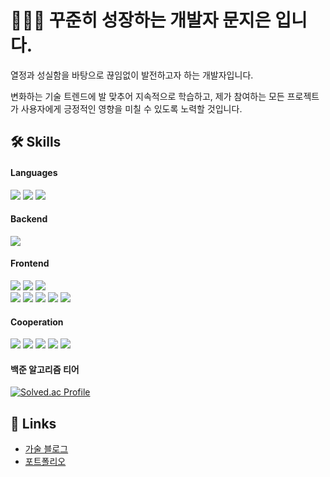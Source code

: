 <!--
**mjieun0956/mjieun0956** is a ✨ _special_ ✨ repository because its `README.md` (this file) appears on your GitHub profile.

Here are some ideas to get you started:

- 🔭 I’m currently working on ...
- 🌱 I’m currently learning ...
- 👯 I’m looking to collaborate on ...
- 🤔 I’m looking for help with ...
- 💬 Ask me about ...
- 📫 How to reach me: ...
- 😄 Pronouns: ...
- ⚡ Fun fact: ...
-->

# 🙋🏻‍♀️ 꾸준히 성장하는 개발자 문지은 입니다. 

열정과 성실함을 바탕으로 끊임없이 발전하고자 하는 개발자입니다. 

변화하는 기술 트렌드에 발 맞추어 지속적으로 학습하고, 제가 참여하는 모든 프로젝트가 사용자에게 긍정적인 영향을 미칠 수 있도록 노력할 것입니다.

## 🛠️ Skills
#### Languages
<div>
<img src="https://img.shields.io/badge/python-3776AB?style=for-the-badge&logo=python&logoColor=white">
<img src="https://img.shields.io/badge/javascript-F7DF1E?style=for-the-badge&logo=javascript&logoColor=black">
<img src="https://img.shields.io/badge/typescript-3178C6?style=for-the-badge&logo=typescript&logoColor=white">
</div>

#### Backend
<div>
<img src="https://img.shields.io/badge/django-092E20?style=for-the-badge&logo=django&logoColor=white">
</div>

#### Frontend
<div>
<img src="https://img.shields.io/badge/react-61DAFB?style=for-the-badge&logo=react&logoColor=black"> 
<img src="https://img.shields.io/badge/vue.js-4FC08D?style=for-the-badge&logo=vue.js&logoColor=white"> 
<img src="https://img.shields.io/badge/next.js-000000?style=for-the-badge&logo=nextdotjs&logoColor=white">
</div>
<div>
<img src="https://img.shields.io/badge/ReactQuery-FF4154?style=for-the-badge&logo=ReactQuery&logoColor=white">
<img src="https://img.shields.io/badge/Storybook-FF4785?style=for-the-badge&logo=Storybook&logoColor=white">
<img src="https://img.shields.io/badge/TAILWIND-06B6D4?style=for-the-badge&logo=tailwindcss&logoColor=white">
<img src="https://img.shields.io/badge/ZUSTAND-ECB63F?style=for-the-badge&logoColor=white">
<img src="https://img.shields.io/badge/SCSS-CC6699?style=for-the-badge&logo=sass&logoColor=white">
</div>

#### Cooperation
<div>
<img src="https://img.shields.io/badge/github-181717?style=for-the-badge&logo=github&logoColor=white">
<img src="https://img.shields.io/badge/git-F05032?style=for-the-badge&logo=git&logoColor=white">
<img src="https://img.shields.io/badge/JIRA-0052CC?style=for-the-badge&logo=jira&logoColor=white">
<img src="https://img.shields.io/badge/GITLAB-FC6D26?style=for-the-badge&logo=gitlab&logoColor=white">
<img src="https://img.shields.io/badge/NOTION-000000?style=for-the-badge&logo=notion&logoColor=white">
</div>

#### 백준 알고리즘 티어
<div>
  
<!--![Anurag's GitHub stats](https://github-readme-stats.vercel.app/api?username=mjieun0956&show_icons=true&theme=radical)-->

[![Solved.ac Profile](http://mazassumnida.wtf/api/generate_badge?boj=mun0956)](https://solved.ac/mun0956)

</div>

## 🔗 Links
- [가술 블로그](https://velog.io/@mjieun)
- [포트폴리오](https://enchanted-trick-c57.notion.site/63b50ec624484020b3dac2d55987f45a)
